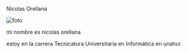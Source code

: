Nicolas Orellana

![foto](1599314659085.jpg)

mi nombre es nicolas orellana 

estoy en la carrera Tecnicatura Universitaria en Informática en unahur.

